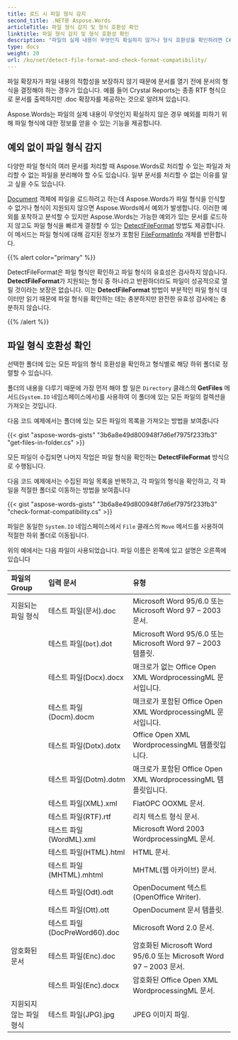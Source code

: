 ```yaml
---
title: 로드 시 파일 형식 감지
second_title: .NET용 Aspose.Words
articleTitle: 파일 형식 감지 및 형식 호환성 확인
linktitle: 파일 형식 감지 및 형식 호환성 확인
description: "파일의 실제 내용이 무엇인지 확실하지 않거나 형식 호환성을 확인하려면 C#에서 파일 형식을 결정하십시오."
type: docs
weight: 20
url: /ko/net/detect-file-format-and-check-format-compatibility/
---
```


파일 확장자가 파일 내용의 적합성을 보장하지 않기 때문에 문서를 열기 전에 문서의 형식을 결정해야 하는 경우가 있습니다. 예를 들어 Crystal Reports는 종종 RTF 형식으로 문서를 출력하지만 .doc 확장자를 제공하는 것으로 알려져 있습니다.

Aspose.Words는 파일의 실제 내용이 무엇인지 확실하지 않은 경우 예외를 피하기 위해 파일 형식에 대한 정보를 얻을 수 있는 기능을 제공합니다.

## 예외 없이 파일 형식 감지

다양한 파일 형식의 여러 문서를 처리할 때 Aspose.Words로 처리할 수 있는 파일과 처리할 수 없는 파일을 분리해야 할 수도 있습니다. 일부 문서를 처리할 수 없는 이유를 알고 싶을 수도 있습니다.

[Document](https://reference.aspose.com/words/net/aspose.words/document/) 객체에 파일을 로드하려고 하는데 Aspose.Words가 파일 형식을 인식할 수 없거나 형식이 지원되지 않으면 Aspose.Words에서 예외가 발생합니다. 이러한 예외를 포착하고 분석할 수 있지만 Aspose.Words는 가능한 예외가 있는 문서를 로드하지 않고도 파일 형식을 빠르게 결정할 수 있는 [DetectFileFormat](https://reference.aspose.com/words/net/aspose.words/fileformatutil/detectfileformat/) 방법도 제공합니다. 이 메서드는 파일 형식에 대해 감지된 정보가 포함된 [FileFormatInfo](https://reference.aspose.com/words/net/aspose.words/fileformatinfo/) 개체를 반환합니다.

{{% alert color="primary" %}}

DetectFileFormat은 파일 형식만 확인하고 파일 형식의 유효성은 검사하지 않습니다. **DetectFileFormat**가 지원되는 형식 중 하나라고 반환하더라도 파일이 성공적으로 열릴 것이라는 보장은 없습니다. 이는 **DetectFileFormat** 방법이 부분적인 파일 형식 데이터만 읽기 때문에 파일 형식을 확인하는 데는 충분하지만 완전한 유효성 검사에는 충분하지 않습니다.

{{% /alert %}}

## 파일 형식 호환성 확인

선택한 폴더에 있는 모든 파일의 형식 호환성을 확인하고 형식별로 해당 하위 폴더로 정렬할 수 있습니다.

폴더의 내용을 다루기 때문에 가장 먼저 해야 할 일은 `Directory` 클래스의 **GetFiles** 메서드(`System.IO` 네임스페이스에서)를 사용하여 이 폴더에 있는 모든 파일의 컬렉션을 가져오는 것입니다.

다음 코드 예제에서는 폴더에 있는 모든 파일의 목록을 가져오는 방법을 보여줍니다

{{< gist "aspose-words-gists" "3b6a8e49d800948f7d6ef7975f233fb3" "get-files-in-folder.cs" >}}

모든 파일이 수집되면 나머지 작업은 파일 형식을 확인하는 **DetectFileFormat** 방식으로 수행됩니다.

다음 코드 예제에서는 수집된 파일 목록을 반복하고, 각 파일의 형식을 확인하고, 각 파일을 적절한 폴더로 이동하는 방법을 보여줍니다

{{< gist "aspose-words-gists" "3b6a8e49d800948f7d6ef7975f233fb3" "check-format-compatibility.cs" >}}

파일은 동일한 `System.IO` 네임스페이스에서 `File` 클래스의 `Move` 메서드를 사용하여 적절한 하위 폴더로 이동됩니다.

위의 예에서는 다음 파일이 사용되었습니다. 파일 이름은 왼쪽에 있고 설명은 오른쪽에 있습니다

| 파일의 Group | 입력 문서 | 유형 |
|  :-  |  :-  |  :-  |
| 지원되는 파일 형식 | 테스트 파일(문서).doc | Microsoft Word 95/6.0 또는 Microsoft Word 97 – 2003 문서. |
|  | 테스트 파일(`Dot`).dot | Microsoft Word 95/6.0 또는 Microsoft Word 97 – 2003 템플릿. |
|  | 테스트 파일(Docx).docx | 매크로가 없는 Office Open XML WordprocessingML 문서입니다. |
|  | 테스트 파일(Docm).docm | 매크로가 포함된 Office Open XML WordprocessingML 문서입니다. |
|  | 테스트 파일(Dotx).dotx | Office Open XML WordprocessingML 템플릿입니다. |
|  | 테스트 파일(Dotm).dotm | 매크로가 포함된 Office Open XML WordprocessingML 템플릿입니다. |
|  | 테스트 파일(XML).xml | FlatOPC OOXML 문서. |
|  | 테스트 파일(RTF).rtf | 리치 텍스트 형식 문서. |
|  | 테스트 파일(WordML).xml | Microsoft Word 2003 WordprocessingML 문서. |
|  | 테스트 파일(HTML).html | HTML 문서. |
|  | 테스트 파일(MHTML).mhtml | MHTML(웹 아카이브) 문서. |
|  | 테스트 파일(Odt).odt | OpenDocument 텍스트(OpenOffice Writer). |
|  | 테스트 파일(Ott).ott | OpenDocument 문서 템플릿. |
|  | 테스트 파일(DocPreWord60).doc | Microsoft Word 2.0 문서. |
| 암호화된 문서 | 테스트 파일(Enc).doc | 암호화된 Microsoft Word 95/6.0 또는 Microsoft Word 97 – 2003 문서. |
|  | 테스트 파일(Enc).docx | 암호화된 Office Open XML WordprocessingML 문서. |
| 지원되지 않는 파일 형식 | 테스트 파일(JPG).jpg | JPEG 이미지 파일. |

